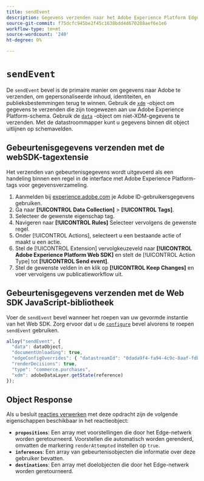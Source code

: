 ```yaml
---
title: sendEvent
description: Gegevens verzenden naar het Adobe Experience Platform Edge Network.
source-git-commit: f75dcfc945be2f45c1638bdd4d670288aef6e1e6
workflow-type: tm+mt
source-wordcount: '240'
ht-degree: 0%

---
```



# `sendEvent`

De `sendEvent` bevel is de primaire manier om gegevens naar Adobe te verzenden, om gepersonaliseerde inhoud, identiteiten, en publieksbestemmingen terug te winnen. Gebruik de [`xdm`](xdm.md) -object om gegevens te verzenden die zijn toegewezen aan uw Adobe Experience Platform-schema. Gebruik de [`data`](data.md) -object om niet-XDM-gegevens te verzenden. Met de datastroommapper kunt u gegevens binnen dit object uitlijnen op schemavelden.

## Gebeurtenisgegevens verzenden met de webSDK-tagextensie

Het verzenden van gebeurtenisgegevens wordt uitgevoerd als een handeling binnen een regel in de interface met Adobe Experience Platform-tags voor gegevensverzameling.

1. Aanmelden bij [experience.adobe.com](https://experience.adobe.com) je Adobe ID-gebruikersgegevens gebruiken.
1. Ga naar **[!UICONTROL Data Collection]** > **[!UICONTROL Tags]**.
1. Selecteer de gewenste eigenschap tag.
1. Navigeren naar **[!UICONTROL Rules]** Selecteer vervolgens de gewenste regel.
1. Onder [!UICONTROL Actions], selecteert u een bestaande actie of maakt u een actie.
1. Stel de [!UICONTROL Extension] vervolgkeuzeveld naar **[!UICONTROL Adobe Experience Platform Web SDK]** en stelt de [!UICONTROL Action Type] tot **[!UICONTROL Send event]**.
1. Stel de gewenste velden in en klik op **[!UICONTROL Keep Changes]** en voer vervolgens uw publicatieworkflow uit.

## Gebeurtenisgegevens verzenden met de Web SDK JavaScript-bibliotheek

Voer de `sendEvent` bevel wanneer het roepen van uw gevormde instantie van het Web SDK. Zorg ervoor dat u de [`configure`](../configure/overview.md) bevel alvorens te roepen `sendEvent` gebruiken.

```js
alloy("sendEvent", {
  "data": dataObject,
  "documentUnloading": true,
  "edgeConfigOverrides": { "datastreamId": "0dada9f4-fa94-4c9c-8aaf-fdbac6c56287" },
  "renderDecisions": true,
  "type": "commerce.purchases",
  "xdm": adobeDataLayer.getState(reference)
});
```

## Object Response

Als u besluit [reacties verwerken](../command-responses.md) met deze opdracht zijn de volgende eigenschappen beschikbaar in het reactieobject:

* **`propositions`**: Een array met voorstellingen die door het Edge-netwerk worden geretourneerd. Voorstellen die automatisch worden gerenderd, omvatten de markering `renderAttempted` instellen op `true`.
* **`inferences`**: Een array van gebeurtenisobjecten die informatie over deze gebruiker bevatten.
* **`destinations`**: Een array met doelobjecten die door het Edge-netwerk worden geretourneerd.
